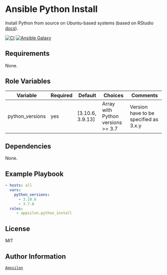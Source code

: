 # Ansible Python Install

Install Python from source on Ubuntu-based systems (based on RStudio [docs](https://docs.rstudio.com/resources/install-python-source/)).

[![CI](https://github.com/Appsilon/ansible-python-install/workflows/CI/badge.svg)](https://github.com/Appsilon/ansible-python-install/actions/workflows/ci.yml)
[![Ansible Galaxy](https://img.shields.io/badge/ansible--galaxy-appsilon.python_install-blue.svg)](https://galaxy.ansible.com/appsilon/python_install)

## Requirements

None.

## Role Variables

| Variable        | Required | Default          | Choices                           | Comments                              |
|-----------------|----------|------------------|-----------------------------------|---------------------------------------|
| python_versions | yes      | [3.10.6, 3.9.13] | Array with Python versions >= 3.7 | Version have to be specified as 3.x.y |

## Dependencies

None.

## Example Playbook

```yaml
- hosts: all
  vars:
    python_versions:
      - 3.10.6
      - 3.7.8
  roles:
     - appsilon.python_install
```

## License

MIT

## Author Information

[`Appsilon`](https://appsilon.com/)
